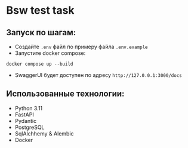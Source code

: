 # Bsw test task

## Запуск по шагам:
- Создайте `.env` файл по примеру файла `.env.example`
- Запустите docker compose:
```
docker compose up --build
```
- SwaggerUI будет доступен по адресу `http://127.0.0.1:3000/docs`

## Использованные технологии:
- Python 3.11
- FastAPI
- Pydantic
- PostgreSQL
- SqlAlchhemy & Alembic
- Docker
